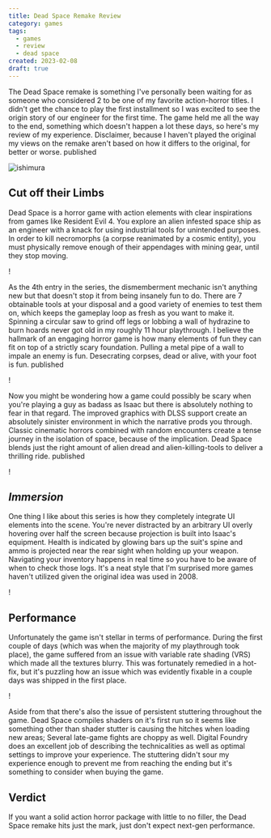 ```yaml
---
title: Dead Space Remake Review
category: games
tags:
  - games
  - review
  - dead space
created: 2023-02-08
draft: true
---
```


The Dead Space remake is something I've personally been waiting for as someone who considered 2 to be one of my favorite action-horror titles. I didn't get the chance to play the first installment so I  was excited to see the origin story of our engineer for the first time. The game held me all the way to the end, something which doesn't happen a lot these days, so here's my review of my experience. Disclaimer, because I haven't played the original my views on the remake aren't based on how it differs to the original, for better or worse.
published

![ishimura](https://melon-sour-blog-images.s3.amazonaws.com/20230208-deadspace-ishimura.jpeg)

## Cut off their Limbs

Dead Space is a horror game with action elements with clear inspirations from games like Resident Evil 4. You explore an alien infested space ship as an engineer with a knack for using industrial tools for unintended purposes. In order to kill necromorphs (a corpse reanimated by a cosmic entity), you must physically remove enough of their appendages with mining gear, until they stop moving.

!

As the 4th entry in the series, the dismemberment mechanic isn't anything new but that doesn't stop it from being insanely fun to do. There are 7 obtainable tools at your disposal and a good variety of enemies to test them on, which keeps the gameplay loop as fresh as you want to make it. Spinning a circular saw to grind off legs or lobbing a wall of hydrazine to burn hoards never got old in my roughly 11 hour playthrough. I believe the hallmark of an engaging horror game is how many elements of fun they can fit on top of a strictly scary foundation. Pulling a metal pipe of a wall to impale an enemy is fun. Desecrating corpses, dead or alive, with your foot is fun.
published

!

Now you might be wondering how a game could possibly be scary when you're playing a guy as badass as Isaac but there is absolutely nothing to fear in that regard. The improved graphics with DLSS support create an absolutely sinister environment in which the narrative prods you through. Classic cinematic horrors combined with random encounters create a tense journey in the isolation of space, because of the implication. Dead Space blends just the right amount of alien dread and alien-killing-tools to deliver a thrilling ride.
published

!

## *Immersion*

One thing I like about this series is how they completely integrate UI elements into the scene. You're never distracted by an arbitrary UI overly hovering over half the screen because projection is built into Isaac's equipment. Health is indicated by glowing bars up the suit's spine and ammo is projected near the rear sight when holding up your weapon. Navigating your inventory happens in real time so you have to be aware of when to check those logs. It's a neat style that I'm surprised more games haven't utilized given the original idea was used in 2008.

!

## Performance

Unfortunately the game isn't stellar in terms of performance. During the first couple of days (which was when the majority of my playthrough took place), the game suffered from an issue with variable rate shading (VRS) which made all the textures blurry. This was fortunately remedied in a hot-fix, but it's puzzling how an issue which was evidently fixable in a couple days was shipped in the first place.

!

Aside from that there's also the issue of persistent stuttering throughout the game. Dead Space compiles shaders on it's first run so it seems like something other than shader stutter is causing the hitches when loading new areas; Several late-game fights are choppy as well. Digital Foundry does an excellent job of describing the technicalities as well as optimal settings to improve your experience. The stuttering didn't sour my experience enough to prevent me from reaching the ending but it's something to consider when buying the game.

## Verdict

If you want a solid action horror package with little to no filler, the Dead Space remake hits just the mark, just don't expect next-gen performance.
